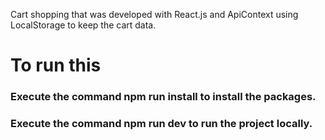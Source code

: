 Cart shopping that was developed with React.js and ApiContext using LocalStorage to keep the cart data.

# To run this
### Execute the command npm run install to install the packages.
### Execute the command npm run dev to run the project locally.
